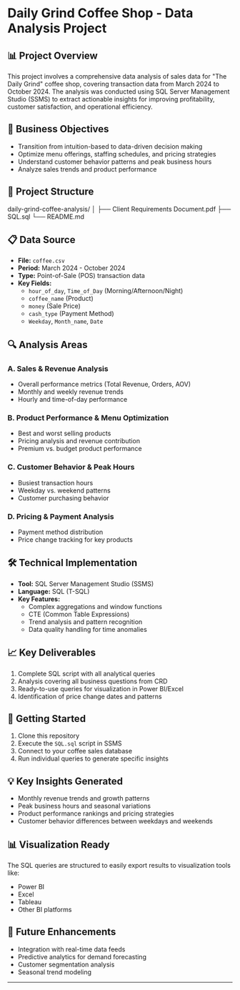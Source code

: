 # Daily Grind Coffee Shop - Data Analysis Project

## 📊 Project Overview
This project involves a comprehensive data analysis of sales data for "The Daily Grind" coffee shop, covering transaction data from March 2024 to October 2024. The analysis was conducted using SQL Server Management Studio (SSMS) to extract actionable insights for improving profitability, customer satisfaction, and operational efficiency.

## 🎯 Business Objectives
- Transition from intuition-based to data-driven decision making
- Optimize menu offerings, staffing schedules, and pricing strategies
- Understand customer behavior patterns and peak business hours
- Analyze sales trends and product performance

## 📁 Project Structure
daily-grind-coffee-analysis/
│
├── Client Requirements Document.pdf
├── SQL.sql
└── README.md

## 📋 Data Source
- **File:** `coffee.csv`
- **Period:** March 2024 - October 2024
- **Type:** Point-of-Sale (POS) transaction data
- **Key Fields:** 
  - `hour_of_day`, `Time_of_Day` (Morning/Afternoon/Night)
  - `coffee_name` (Product)
  - `money` (Sale Price)
  - `cash_type` (Payment Method)
  - `Weekday`, `Month_name`, `Date`

## 🔍 Analysis Areas

### A. Sales & Revenue Analysis
- Overall performance metrics (Total Revenue, Orders, AOV)
- Monthly and weekly revenue trends
- Hourly and time-of-day performance

### B. Product Performance & Menu Optimization
- Best and worst selling products
- Pricing analysis and revenue contribution
- Premium vs. budget product performance

### C. Customer Behavior & Peak Hours
- Busiest transaction hours
- Weekday vs. weekend patterns
- Customer purchasing behavior

### D. Pricing & Payment Analysis
- Payment method distribution
- Price change tracking for key products

## 🛠️ Technical Implementation
- **Tool:** SQL Server Management Studio (SSMS)
- **Language:** SQL (T-SQL)
- **Key Features:** 
  - Complex aggregations and window functions
  - CTE (Common Table Expressions)
  - Trend analysis and pattern recognition
  - Data quality handling for time anomalies

## 📈 Key Deliverables
1. Complete SQL script with all analytical queries
2. Analysis covering all business questions from CRD
3. Ready-to-use queries for visualization in Power BI/Excel
4. Identification of price change dates and patterns

## 🚀 Getting Started
1. Clone this repository
2. Execute the `SQL.sql` script in SSMS
3. Connect to your coffee sales database
4. Run individual queries to generate specific insights

## 💡 Key Insights Generated
- Monthly revenue trends and growth patterns
- Peak business hours and seasonal variations
- Product performance rankings and pricing strategies
- Customer behavior differences between weekdays and weekends

## 📊 Visualization Ready
The SQL queries are structured to easily export results to visualization tools like:
- Power BI
- Excel
- Tableau
- Other BI platforms

## 🔮 Future Enhancements
- Integration with real-time data feeds
- Predictive analytics for demand forecasting
- Customer segmentation analysis
- Seasonal trend modeling

---
